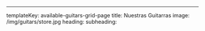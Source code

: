 ---
templateKey: available-guitars-grid-page
title: Nuestras Guitarras
image: /img/guitars/store.jpg
heading:
subheading: 
